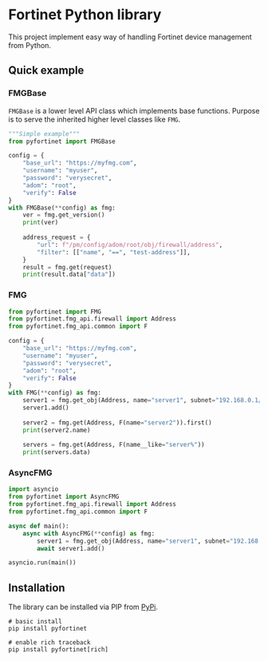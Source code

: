# Fortinet Python library

This project implement easy way of handling Fortinet device management from Python.

## Quick example

### FMGBase

``FMGBase`` is a lower level API class which implements base functions. Purpose is to serve the inherited higher level
classes like ``FMG``.

```python
"""Simple example"""
from pyfortinet import FMGBase

config = {
    "base_url": "https://myfmg.com",
    "username": "myuser",
    "password": "verysecret",
    "adom": "root",
    "verify": False
}
with FMGBase(**config) as fmg:
    ver = fmg.get_version()
    print(ver)
    
    address_request = {
        "url": f"/pm/config/adom/root/obj/firewall/address",
        "filter": [["name", "==", "test-address"]],
    }
    result = fmg.get(request)
    print(result.data["data"])
```

### FMG

```python
from pyfortinet import FMG
from pyfortinet.fmg_api.firewall import Address
from pyfortinet.fmg_api.common import F

config = {
    "base_url": "https://myfmg.com",
    "username": "myuser",
    "password": "verysecret",
    "adom": "root",
    "verify": False
}
with FMG(**config) as fmg:
    server1 = fmg.get_obj(Address, name="server1", subnet="192.168.0.1/32")
    server1.add()
    
    server2 = fmg.get(Address, F(name="server2")).first()
    print(server2.name)
    
    servers = fmg.get(Address, F(name__like="server%"))
    print(servers.data)

```

### AsyncFMG

```python
import asyncio
from pyfortinet import AsyncFMG
from pyfortinet.fmg_api.firewall import Address
from pyfortinet.fmg_api.common import F

async def main():
    async with AsyncFMG(**config) as fmg:
        server1 = fmg.get_obj(Address, name="server1", subnet="192.168.0.1/32")
        await server1.add()

asyncio.run(main())
```

## Installation

The library can be installed via PIP from [PyPi](https://pypi.org/project/pyfortinet).

```shell
# basic install
pip install pyfortinet

# enable rich traceback
pip install pyfortinet[rich]
```
